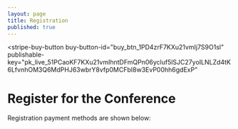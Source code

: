 ```yaml
---
layout: page
title: Registration
published: true
---
```

<script async
  src="https://js.stripe.com/v3/buy-button.js">
</script>

<stripe-buy-button
  buy-button-id="buy_btn_1PD4zrF7KXu21vmIj7S9O1sl"
  publishable-key="pk_live_51PCaoKF7KXu21vmIhntDFmQPn06ycluf5lSJC27yoILNLZd4tK6LfvnhOM3Q6MdPHJ63wbrY8vfp0MCFbI8w3EvP00hh6gdExP"
>
</stripe-buy-button>


# Register for the Conference

Registration payment methods are shown below:
